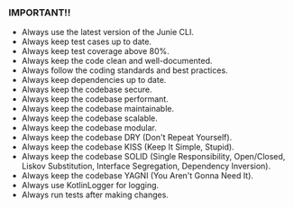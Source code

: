 ### IMPORTANT!!

- Always use the latest version of the Junie CLI.
- Always keep test cases up to date.
- Always keep test coverage above 80%.
- Always keep the code clean and well-documented.
- Always follow the coding standards and best practices.
- Always keep dependencies up to date.
- Always keep the codebase secure.
- Always keep the codebase performant.
- Always keep the codebase maintainable.
- Always keep the codebase scalable.
- Always keep the codebase modular.
- Always keep the codebase DRY (Don't Repeat Yourself).
- Always keep the codebase KISS (Keep It Simple, Stupid).
- Always keep the codebase SOLID (Single Responsibility, Open/Closed, Liskov Substitution, Interface Segregation,
  Dependency Inversion).
- Always keep the codebase YAGNI (You Aren't Gonna Need It).
- Always use KotlinLogger for logging.
- Always run tests after making changes.